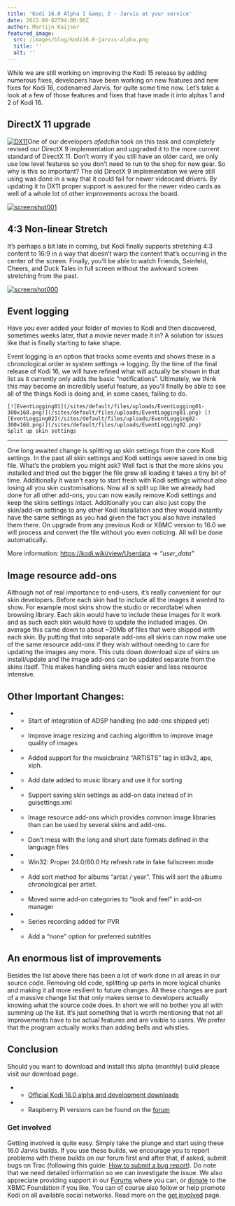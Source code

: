 ```yaml
---
title: 'Kodi 16.0 Alpha 1 &amp; 2 - Jarvis at your service'
date: 2015-09-02T04:00:00Z
author: Martijn Kaijser
featured_image:
  src: /images/blog/kodi16.0-jarvis-alpha.png
  title: ''
  alt: ''
---
```

While we are still working on improving the Kodi 15 release by adding numerous fixes, developers have been working on new features and new fixes for Kodi 16, codenamed Jarvis, for quite some time now. Let’s take a look at a few of those features and fixes that have made it into alphas 1 and 2 of Kodi 16.

 DirectX 11 upgrade
------------------

 [![DX11](/sites/default/files/uploads/DX11.png)](/sites/default/files/uploads/DX11.png)One of our developers *afedchin* took on this task and completely revised our DirectX 9 implementation and upgraded it to the more current standard of DirectX 11. Don’t worry if you still have an older card, we only use low level features so you don’t need to run to the shop for new gear. So why is this so important? The old DirectX 9 implementation we were still using was done in a way that it could fail for newer videocard drivers. By updating it to DX11 proper support is assured for the newer video cards as well of a whole lot of other improvements across the board.

 [![screenshot001](/sites/default/files/uploads/screenshot0011-800x456.png)](/sites/default/files/uploads/screenshot0011.png)

 4:3 Non-linear Stretch
----------------------

 It’s perhaps a bit late in coming, but Kodi finally supports stretching 4:3 content to 16:9 in a way that doesn’t warp the content that’s occurring in the center of the screen. Finally, you’ll be able to watch Friends, Seinfeld, Cheers, and Duck Tales in full screen without the awkward screen stretching from the past.

 [![screenshot000](/sites/default/files/uploads/screenshot0001-800x449.png)](/sites/default/files/uploads/screenshot0001.png)

 Event logging
-------------

 Have you ever added your folder of movies to Kodi and then discovered, sometimes weeks later, that a movie never made it in? A solution for issues like that is finally starting to take shape.

 Event logging is an option that tracks some events and shows these in a chronological order in system settings -\> logging. By the time of the final release of Kodi 16, we will have refined what will actually be shown in that list as it currently only adds the basic “notifications”. Ultimately, we think this may become an incredibly useful feature, as you’ll finally be able to see all of the things Kodi is doing and, in some cases, failing to do.

    [![EventLogging01](/sites/default/files/uploads/EventLogging01-300x168.png)](/sites/default/files/uploads/EventLogging01.png) [![EventLogging02](/sites/default/files/uploads/EventLogging02-300x168.png)](/sites/default/files/uploads/EventLogging02.png)    Split up skin settings
----------------------

 One long awaited change is splitting up skin settings from the core Kodi settings. In the past all skin settings and Kodi settings were saved in one big file. What’s the problem you might ask? Well fact is that the more skins you installed and tried out the bigger the file grew all loading it takes a tiny bit of time. Additionally it wasn’t easy to start fresh with Kodi settings without also losing all you skin customisations. Now all is split up like we already had done for all other add-ons, you can now easily remove Kodi settings and keep the skins settings intact. Additionally you can also just copy the skin/add-on settings to any other Kodi installation and they would instantly have the same settings as you had given the fact you also have installed them there. On upgrade from any previous Kodi or XBMC version to 16.0 we will process and convert the file without you even noticing. All will be done automatically.

 More information: <https://kodi.wiki/view/Userdata> -\> *“user\_data”*

 Image resource add-ons
----------------------

 Although not of real importance to end-users, it’s really convenient for our skin developers. Before each skin had to include all the images it wanted to show. For example most skins show the studio or recordlabel when browsing library. Each skin would have to include these images for it work and as such each skin would have to update the included images. On average this came down to about ~20Mb of files that were shipped with each skin. By putting that into separate add-ons all skins can now make use of the same resource add-ons if they wish without needing to care for updating the images any more. This cuts down download size of skins on install/update and the image add-ons can be updated separate from the skins itself. This makes handling skins much easier and less resource intensive.

 Other Important Changes:
------------------------

 
 * * Start of integration of ADSP handling (no add-ons shipped yet)
 * * Improve image resizing and caching algorithm to improve image quality of images
 * * Added support for the musicbrainz “ARTISTS” tag in id3v2, ape, xiph.
 * * Add date added to music library and use it for sorting
 * * Support saving skin settings as add-on data instead of in guisettings.xml
 * * Image resource add-ons which provides common image libraries than can be used by several skins and add-ons.
 * * Don’t mess with the long and short date formats defined in the language files
 * * Win32: Proper 24.0/60.0 Hz refresh rate in fake fullscreen mode
 * * Add sort method for albums “artist / year”. This will sort the albums chronological per artist.
 * * Moved some add-on categories to “look and feel” in add-on manager
 * * Series recording added for PVR
 * * Add a “none” option for preferred subtitles
 
 An enormous list of improvements
--------------------------------

 Besides the list above there has been a lot of work done in all areas in our source code. Removing old code, splitting up parts in more logical chunks and making it all more resilient to future changes. All these changes are part of a massive change list that only makes sense to developers actually knowing what the source code does. In short we will no bother you all with summing up the list. It’s just something that is worth mentioning that not all improvements have to be actual features and are visible to users. We prefer that the program actually works than adding bells and whistles.

  Conclusion
----------

 Should you want to download and install this alpha (monthly) build please visit our download page.

 
 * * [Official Kodi 16.0 alpha and development downloads](/download)
 * * Raspberry Pi versions can be found on the [forum](https://forum.kodi.tv/forumdisplay.php?fid=166)
 
 ### Get involved

 Getting involved is quite easy. Simply take the plunge and start using these 16.0 Jarvis builds. If you use these builds, we encourage you to report problems with these builds on our forum first and after that, if asked, submit bugs on Trac (following this guide: [How to submit a bug report](https://kodi.wiki/view/HOW-TO:Submit_a_bug_report)). Do note that we need detailed information so we can investigate the issue. We also appreciate providing support in our [Forums](https://forum.kodi.tv/ "Kodi Forums") where you can, or [donate](/contribute/donate "XBMC Foundation Donations") to the XBMC Foundation if you like. You can of course also follow or help promote Kodi on all available social networks. Read more on the [get involved](/get-involved) page.

 